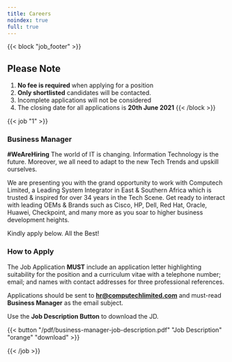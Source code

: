 ```yaml
---
title: Careers
noindex: true
full: true
---
```


<!-- ## Welcome to Computech Limited Careers -->

{{< block "job_footer" >}}
## Please Note

1. __No fee is required__ when applying for a position
2. __Only shortlisted__ candidates will be contacted.
3. Incomplete applications will not be considered
4. The closing date for all applications is __20th June 2021__
{{< /block >}}

{{< job "1" >}}

### Business Manager

__#WeAreHiring__ The world of IT is changing. Information Technology is the future. Moreover, we all need to adapt to the new Tech Trends and upskill ourselves.

We are presenting you with the grand opportunity to work with Computech Limited, a Leading System Integrator in East & Southern Africa which is trusted & inspired for over 34 years in the Tech Scene. Get ready to interact with leading OEMs & Brands such as Cisco, HP, Dell, Red Hat, Oracle, Huawei, Checkpoint, and many more as you soar to higher business development heights. 

Kindly apply below. All the Best!

### How to Apply

The Job Application __MUST__ include an application letter highlighting suitability for the position and a curriculum vitae with a telephone number; email; and names with contact addresses for three professional references.

Applications should be sent to __[hr@computechlimited.com](mailto:hr@computechlimited.com?Subject=Business%20Manager)__ and must-read __Business Manager__  as the email subject.

Use the __Job Description Button__ to download the JD.
<!-- Use the __Job Description Button__: I will attach the C.V.  -->

{{< button "/pdf/business-manager-job-description.pdf" "Job Description" "orange" "download" >}}

{{< /job >}}
